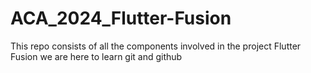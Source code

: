 # ACA_2024_Flutter-Fusion
This repo consists of all the components involved in the project Flutter Fusion
we are here to learn git and github 
